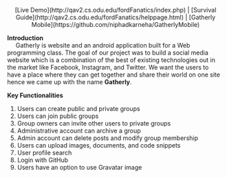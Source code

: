 <p align="center"> [Live Demo](http://qav2.cs.odu.edu/fordFanatics/index.php) | [Survival Guide](http://qav2.cs.odu.edu/fordFanatics/helppage.html) | [Gatherly Mobile](https://github.com/niphadkarneha/GatherlyMobile)</p>               

<b>Introduction</b></br>
&nbsp;&nbsp;&nbsp;&nbsp;&nbsp;Gatherly is website and an android application built for a Web programming class. The goal of our project was to build a social media website which is a combination of the best of existing technologies out in the market like Facebook, Instagram, and Twitter. We want the users to have a place where they can get together and share their world on one site hence we came up with the name <b>Gatherly</b>.

<b>Key Functionalities</b>
 1. Users can create public and private groups
 2. Users can join public groups
 3. Group owners can invite other users to private groups
 4. Administrative account can archive a group 
 5. Admin account can delete posts and modify group membership
 6. Users can upload images, documents, and code snippets
 7. User profile search
 8. Login with GitHub
 9. Users have an option to use Gravatar image
